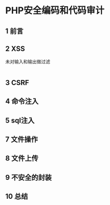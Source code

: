 # PHP安全编码和代码审计

## 1 前言

## 2 XSS

未对输入和输出做过滤

```php
```

## 3 CSRF

## 4 命令注入

## 5 sql注入

## 7 文件操作

## 8 文件上传

## 9 不安全的封装

## 10 总结












